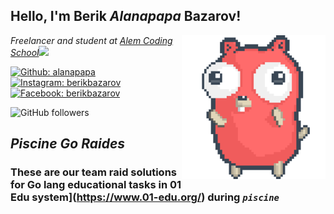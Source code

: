 <h2>Hello, I'm Berik <i>Alanapapa</i> Bazarov!</h2>
<img align='right' src="gopher-rainbow.gif" width="230">
<p><em>Freelancer and student at <a href="https://alem.school/" target="_blank">Alem Coding School</a><img src="https://media.giphy.com/media/WUlplcMpOCEmTGBtBW/giphy.gif" width="30"> 
</em></p>

[![Github: alanapapa](https://img.icons8.com/material-outlined/48/000000/github.png?style=flat-square&logo=Instagram&logoColor=white&link=https://www.github.com/alanapapa/)](https://www.github.com/alanapapa/)
[![Instagram: berikbazarov](https://img.icons8.com/fluent/48/000000/instagram-new.png?style=flat-square&logo=Instagram&logoColor=white&link=https://www.instagram.com/berikbazarov/)](https://www.instagram.com/berikbazarov/)
[![Facebook: berikbazarov](https://img.icons8.com/color/48/000000/facebook.png?style=flat-square&logo=Instagram&logoColor=white&link=https://www.facebook.com/bazarovberik/)](https://www.facebook.com/bazarovberik/)

![GitHub followers](https://img.shields.io/github/followers/alanapapa?label=Follow&style=social)


## ***Piscine Go Raides***
### These are our team raid solutions for Go lang educational tasks in 01 Edu system](https://www.01-edu.org/) during *`piscine`*
